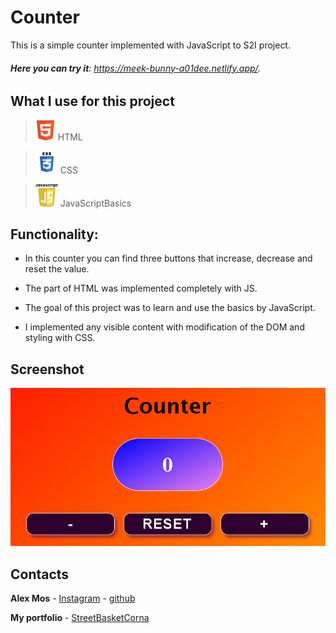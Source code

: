 # Counter

This is a simple counter implemented with JavaScript to S2I project.

###### **Here you can try it**: https://meek-bunny-a01dee.netlify.app/.

## What I use for this project

>![Html](https://github.com/AlexMos36/Counter/blob/main/assets/Img/html-icon-32x32.png) HTML

>![Css](https://github.com/AlexMos36/Counter/blob/main/assets/Img/css-icon-36x36.png) CSS

>![JS](https://github.com/AlexMos36/Counter/blob/main/assets/Img/js-icon-36x36.png) JavaScriptBasics

## Functionality:

* In this counter you can find three buttons that increase, decrease and reset the value.

* The part of HTML was implemented completely with JS.

* The goal of this project was to learn and use the basics by JavaScript.

* I implemented any visible content with modification of the DOM and styling with CSS.

## Screenshot

![Counter](https://github.com/AlexMos36/Counter/blob/main/assets/Img/Immagine%202023-02-17%20120251.png)

## Contacts

**Alex Mos** - [Instagram](https://www.instagram.com/mos.alex369/) - [github](https://github.com/AlexMos36)

**My portfolio** - [StreetBasketCorna](https://alexmos36.github.io/StreetBasketCorna/)





